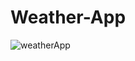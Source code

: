 ﻿# Weather-App
 
![weatherApp](https://github.com/user-attachments/assets/1a2561c7-1376-4884-a6be-31adc7962ecb)
